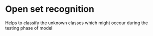 # Open set recognition 
Helps to classify the unknown classes  which might occour during the testing phase of model
